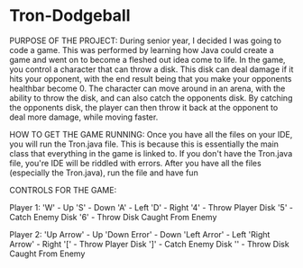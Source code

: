 # Tron-Dodgeball

PURPOSE OF THE PROJECT:
During senior year, I decided I was going to code a game. This was performed by learning how Java could create a game 
and went on to become a fleshed out idea come to life. In the game, you control a character that can throw a disk. 
This disk can deal damage if it hits your opponent, with the end result being that you make your opponents healthbar become 0. 
The character can move around in an arena, with the ability to throw the disk, and can also catch the opponents disk. 
By catching the opponents disk, the player can then throw it back at the opponent to deal more damage, while moving faster.

HOW TO GET THE GAME RUNNING:
Once you have all the files on your IDE, you will run the Tron.java file. This is because this is essentially the main class
that everything in the game is linked to. If you don't have the Tron.java file, you're IDE will be riddled with errors. After
you have all the files (especially the Tron.java), run the file and have fun


CONTROLS FOR THE GAME:

Player 1:
'W' - Up
'S' - Down
'A' - Left
'D' - Right
'4' - Throw Player Disk
'5' - Catch Enemy Disk
'6' - Throw Disk Caught From Enemy


Player 2:
'Up Arrow' - Up
'Down Error' - Down
'Left Arror' - Left
'Right Arrow' - Right
'[' - Throw Player Disk
']' - Catch Enemy Disk
'\' - Throw Disk Caught From Enemy
